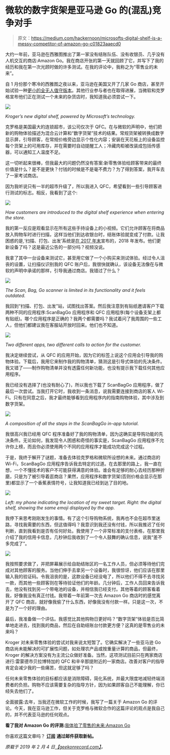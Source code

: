 # 微软的数字货架是亚马逊 Go 的(混乱)竞争对手

> 原文：<https://medium.com/hackernoon/microsofts-digital-shelf-is-a-messy-competitor-of-amazon-go-c01823aaecd0>

大约一年前，亚马逊在西雅图推出了第一家没有结账队伍、没有收银员、几乎没有人机交互的商店:Amazon Go。我在商店开张的第一天就回顾了它，并写下了我的经历和我在第一次光顾时做的许多测试。在我的评论中，我称之为“零售业的未来”。

自 1 月份那个寒冷的西雅图之夜以来，亚马逊在美国又开了几家 Go 商店，甚至开始试验一种[更小的全无人值守版本](https://www.cnn.com/2018/12/12/tech/amazon-go-small-format/index.html)。其他行业参与者也在取得进展，当微软和克罗格宣布他们正在测试一个未来的杂货店时，我知道我必须尝试一下。

![](img/7b6eec66874c00c8e6b86611e21880cc.png)

*Kroger’s new digital shelf, powered by Microsoft’s technology.*

克罗格是美国最大的连锁超市，该公司仅次于 QFC。在与微软的声明中，他们把新的购物体验描述为混合云计算和“数字货架”技术的结果。常规货架被转换成数字显示屏，引导顾客，在常规价格旁边显示个性化内容；安装在天花板上的设备监控每个货架上的可用库存，并在需要时自动提醒工人；冷藏肉柜被改装成包括传感器，可以通知工人温度不足。

这一切听起来很棒，但我最大的问题仍然没有答案:新零售体验给顾客带来的最终价值是什么？是不是更快？付钱的时候是不是毫不费力？为了得到答案，我开车去了一家考试商店。

因为我听说只有一半的超市升级了，所以我进入 QFC，希望看到一些引导顾客进行测试的标志。相反，我看到了这个:

![](img/868ae260093504019564002dc859971c.png)

*How customers are introduced to the digital shelf experience when entering the store.*

我的第一反应是观看显示在所有这些手持设备上的小视频。它们允许顾客在将商品放入购物车时进行扫描，这样当他们到达收银台时，结账体验就变成了付款。让我困惑的是,‘扫描、打包、出发’系统是[在 2017 年末](https://www.businessinsider.com/kroger-customers-check-out-without-registers-or-cashiers-2017-12)宣布的，2018 年发布。他们更新设备了吗？这是最近公告的一部分吗？视频没说。

我拿了其中一台设备来测试它，甚至用它做了一个小购买来测试体验。经过令人沮丧的设置，让扫描仪识别我的 QFC 账户后，我很快就确认，该设备无法像在与微软的声明中承诺的那样，引导我通过商店。我错过了什么？

![](img/557e60003695a8aed5158c24fd2243ed.png)

*The Scan, Bag, Go scanner is limited in its functionality and it feels outdated.*

我回到“扫描、打包、出发”站，试图找出答案。然后我注意到有贴纸邀请客户下载两种不同的应用程序:ScanBagGo 应用程序和 QFC 应用程序(每个设备支架上都有贴纸)。哪个应用程序是正确的？我两个都需要吗？我试着问了我周围的一些工人，但他们都建议我在客服站开放时回来。他们也不知道。

![](img/e62af316f79a52b2c50dec775bf7797c.png)

*Two different apps, two different calls to action for the customer.*

我决定继续尝试，从 QFC 的应用开始，因为它的标签上说这个应用会引导我的购物体验。下载后，我用它来制作我的购物清单，猜测这是引导式体验的先决条件。我又错了——制作购物清单并没有透露任何新功能，也没有提示我下载任何其他应用程序。

我已经没有选择了(也没有耐心了)，所以我也下载了 ScanBagGo 应用程序，做了最后一次尝试。当我打开它时，我收到一条消息，说我需要连接到商店的客人 Wi-Fi。只有在同意之后，我才最终能够看到应用程序内的指南购物体验，其中涉及到数字货架。

![](img/27ba23b07cd7f4b8690d5ab9d849c7d3.png)

*A composition of all the steps in the ScanBagGo in-app tutorial.*

我很高兴我已经用 QFC 程序准备好了我的购物清单，因为这确实是导购功能的先决条件。无论如何，我发现令人困惑和奇怪的事实是，ScanBagGo 应用程序不允许你上榜，而且你必须使用两个不同的应用程序才能成功完成这个过程。

于是，我终于解开了谜题，准备去体验克罗格和微软所设想的未来。通过商店的 Wi-Fi，ScanBagGo 应用程序告诉我去特定的过道。在去那里的路上，我一直在想，一个不懂技术的客户不可能获得满意的体验。谁会有足够的耐心去经历那种折磨，只是为了被引导着逛商店？果然，应用程序和数字货架(否则价格会显示在那里)都显示了一个香蕉表情符号，让我知道我已经到达了目的地。

![](img/28ccab2894d6c061e9432a0bb5d96c13.png)

*Left: my phone indicating the location of my sweet target. Right: the digital shelf, showing the same emoji displayed by the app.*

我停下来思考刚刚发生的事情。有了这个引导购物系统，我再也不会在超市里迷路，寻找我需要的东西，但这值得吗？我意识到我还没有付钱，所以我推迟了任何判断，直到我看到是否有任何好处。我使用了一个非常标准的支付表格，在那里我介绍了我的信用卡信息，几秒钟后我收到了一个令人鼓舞的确认信息，说我“差不多完成了”。

![](img/791b1ae7903ef220fea1dfeea6aec971.png)

我按照要求做了，并把屏幕展示给自助结账区的一名工作人员，但必须等待他们完成对其他顾客的服务。当他们伸手去拿另一个设备时，我很惊讶，他们应该在那里输入我的验证码。令我沮丧的是，这款设备已经没电了，所以他们不得不去寻找另一款，而其他一些顾客则在等待验证他们的年龄。几分钟后，工作人员回来告诉我去，他没有找到另一个带电池的设备，并相信我已经支付。其他等着的顾客看着我，好像我没有真正付钱。我带着一年前第一次去 Amazon Go 商店时的感觉离开了 QFC 商店，就好像我偷了什么东西，好像我没有付款一样。只是这一次，不是为了一个好的理由。

最后，我准备做一个评估。我感觉比其他购物日更好吗？“数字货架”体验是否比简单地走进去，找到我的商品，然后在自助结账台付款更方便？这真的是零售业的未来吗？

Kroger 对未来零售体验的尝试对我来说太短暂了。它确实解决了一些亚马逊 Go 商店尚未能解决的可扩展性问题，如处理农产品或按重量计算的商品，但最终，Kroger 的解决方案没有为主流公众做好准备。当然，这项测试目前只在两家商店进行:雷蒙德市贝拉博特加的 QFC 和辛辛那提附近的一家商店。改善对客户的指导肯定会减少我的一些痛苦，但这就足够了吗？

任何未来零售体验的目标都应该是消除障碍，简化系统，并最大限度地减轻终端消费者的负担。购物不应该需要复杂的指导方针，因为如果顾客自己不能理解，你已经失去他们了。

全面披露:去年，当我还在微软工作的时候，我写了一篇关于 Amazon Go 的评论。今天，我在亚马逊工作，但关于克罗格与微软合作的这篇评论的观点是我自己的，并不代表亚马逊的任何观点。

**看了我对 Amazon Go 的评测:**[我体验了零售的未来:Amazon Go](https://geekonrecord.com/2018/01/23/i-experienced-the-future-of-retail-amazon-go/)

你喜欢这篇文章吗？ [**订阅**](https://geekonrecord.com/subscribe/) **通过邮件获取新帖。**

*原载于 2019 年 2 月 4 日*[*【geekonrecord.com】*](https://geekonrecord.com/2019/02/04/microsofts-digital-shelf-is-a-messy-competitor-of-amazon-go/)*。*